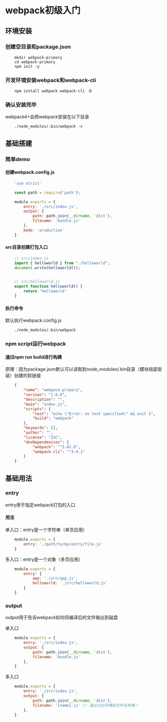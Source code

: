 # webpack初级入门

## 环境安装

### 创建空目录和package.json

```shell
    mkdir webpack-primary
    cd webpack-primary
    npm init -y
```

### 开发环境安装webpack和webpack-cli

```shell
    npm install webpack webpack-cli -D
```

### 确认安装完毕

webpack4+会把webpack安装在以下目录

```shell
    ./node_modules/.bin/webpack -v
```

## 基础搭建

### 简单demo

#### 创建webpack.config.js

```js
    'use strict'

    const path = require('path');

    module.exports = {
        entry: './src/index.js',
        output: {
            path: path.join(__dirname, 'dist'),
            filename: 'bundle.js'
        },
        mode: 'production'
    }
```

#### src目录创建打包入口

```js
    // src/index.js
    import { helloworld } from "./helloworld";
    document.write(helloworld());
    

    // src/helloworld.js
    export function helloworld() {
        return 'helloworld'
    }
```

#### 执行命令

默认执行webpack.config.js

```shell
    ./node_modules/.bin/webpack
```

### npm script运行webpack

#### 通过npm run build进行构建

原理：因为package.json默认可以读取到node_modules/.bin目录（模块局部安装）创建的软链接

```json
    {
        "name": "webpack-primary",
        "version": "1.0.0",
        "description": "",
        "main": "index.js",
        "scripts": {
            "test": "echo \"Error: no test specified\" && exit 1",
            "build": "webpack"
        },
        "keywords": [],
        "author": "",
        "license": "ISC",
        "devDependencies": {
            "webpack": "^5.61.0",
            "webpack-cli": "^4.9.1"
        }
    }
```

## 基础用法

### entry

entry用于指定webpack打包的入口  

#### 用法

单入口：entry是一个字符串（单页应用）

```js
    module.exports = {
        entry: './path/to/my/entry/file.js'
    }
```

多入口：entry是一个对象（多页应用）

```js
    module.exports = {
        entry: {
            app: './src/app.js',
            helloworld: './src/helloworld.js'
        }
    }

```

### output

output用于告诉webpack如何将编译后的文件输出到磁盘

单入口

```js
    module.exports = {
        entry: './src/index.js',
        output: {
            path: path.join(__dirname, 'dist'),
            filename: 'bundle.js'
        },
    }
```

多入口  

```js
    module.exports = {
        entry: './src/index.js',
        output: {
            path: path.join(__dirname, 'dist'),
            filename: '[name].js' // 通过占位符确保文件名称唯一
        },
    }
```
